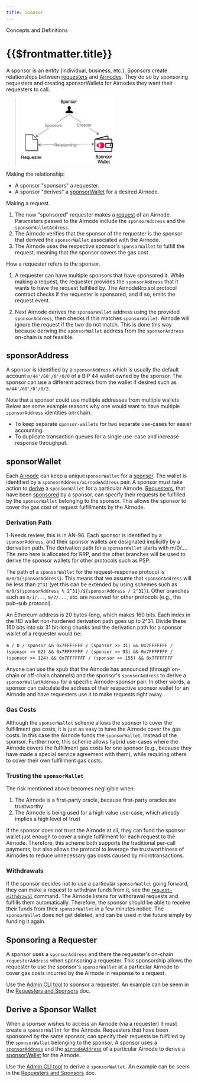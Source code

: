 ```yaml
---
title: Sponsor
---
```

<TitleSpan>Concepts and Definitions</TitleSpan>
# {{$frontmatter.title}}

<TocHeader />
<TOC class="table-of-contents" :include-level="[2,3]" />

A sponsor is an entity (individual, business, etc.). Sponsors create relationships between [requesters](requester.md) and [Airnodes](airnode.md). They do so by sponsoring requesters and creating sponsorWallets for Airnodes they want their requesters to call.

>![relationships](../assets/images/concepts-sponsor-relationships.png)

Making the relationship:
- A sponsor "sponsors" a requester.
- A sponsor "derives" a [sponsorWallet](sponsor.md#sponsorwallet) for a desired Airnode.

Making a request.
1. The now "sponsored" requester makes a [request](request.md) of an Airnode. Parameters passed to the Airnode include the `sponsorAddress` and the `sponsorWalletAddress`.
2. The Airnode verifies that the sponsor of the requester is the sponsor that derived the `sponsorWallet` associated with the Airnode.
3. The Airnode uses the respective sponsor's `sponsorWallet` to fulfill the request, meaning that the sponsor covers the gas cost.

How a requester refers to the sponsor.

1. A requester can have multiple sponsors that have sponsored it. While making a request, the requester provides the `sponsorAddress` that it wants to have the request fulfilled by. The AirnodeRrp.sol protocol contract checks if the requester is sponsored, and if so, emits the request event.

2. Next Airnode derives the `sponsorWallet` address using the provided `sponsorAddress`, then checks if this matches `sponsorWallet`. Airnode will ignore the request if the two do not match. This is done this way because deriving the `sponsorWallet` address from the `sponsorAddress` on-chain is not feasible.


## sponsorAddress
A sponsor is identified by a `sponsorAddress` which is usually the default account `m/44'/60'/0'/0/0` of a BIP 44 wallet owned by the sponsor. The sponsor can use a different address from the wallet if desired such as `m/44'/60'/0'/0/2`.

Note that a sponsor could use multiple addresses from multiple wallets. Below are some example reasons why one would want to have multiple `sponsorAddress` identities on-chain:

- To keep separate `sponsor-wallets` for two separate use-cases for easier accounting.
- To duplicate transaction queues for a single use-case and increase response throughput.

## sponsorWallet

Each [Airnode](Airnode.md) can keep a unique`sponsorWallet` for a [sponsor](sponsor.md). The wallet is identified by a `sponsorAddress/airnodeAddress` pair. A sponsor must take action to [derive](sponsor.md#derive-a-sponsor-wallet) a `sponsorWallet` for a particular Airnode. [Requesters](requester.md), that have been  [sponsored](sponsorship.md) by a sponsor, can specify their requests be fulfilled by the  `sponsorWallet` belonging to the sponsor. This allows the sponsor to cover the gas cost of request fulfillments by the Airnode.

### Derivation Path
<Fix>1-Needs review, this is in AN-96.</Fix>
Each sponsor is identified by a `sponsorAddress`, and their sponsor wallets are designated implicitly by a derivation path. The derivation path for a `sponsorWallet` starts with m/0/.... The zero here is allocated for RRP, and the other branches will be used to derive the sponsor wallets for other protocols such as PSP.

The path of a `sponsorWallet` for the request–response protocol is `m/0/${sponsorAddress}`. This means that we assume that `sponsorAddress` will be less than `2^31` (yet this can be extended by using schemes such as `m/0/${sponsorAddress % 2^31}/${sponsorAddress / 2^31}`). Other branches such as `m/1/...`, `m/2/...`, etc. are reserved for other protocols (e.g., the pub–sub protocol).

An Ethereum address is 20 bytes-long, which makes 160 bits. Each index in the HD wallet non-hardened derivation path goes up to 2^31. Divide these 160 bits into six 31 bit-long chunks and the derivation path for a sponsor wallet of a requester would be:

`m / 0 / sponsor && 0x7FFFFFFF / (sponsor >> 31) && 0x7FFFFFFF / (sponsor >> 62) && 0x7FFFFFFF / (sponsor >> 93) && 0x7FFFFFFF / (sponsor >> 124) && 0x7FFFFFFF / (sponsor >> 155) && 0x7FFFFFFF`

Anyone can use the xpub that the Airnode has announced (through on-chain or off-chain channels) and the sponsor's `sponsorAddress` to derive a `sponsorWalletAddress` for a specific Airnode–sponsor pair. In other words, a sponsor can calculate the address of their respective sponsor wallet for an Airnode and have requesters use it to make requests right away.

### Gas Costs

Although the `sponsorWallet` scheme allows the sponsor to cover the fulfillment gas costs, it is just as easy to have the Airnode cover the gas costs. In this case the Airnode funds the `sponsorWallet`, instead of the sponsor. Furthermore, this scheme allows hybrid use-cases where the Airnode covers the fulfillment gas costs for one sponsor (e.g., because they have made a special service agreement with them), while requiring others to cover their own fulfillment gas costs.

### Trusting the `sponsorWallet`
<SponsorWalletWarning/>

The risk mentioned above becomes negligible when:

1. The Airnode is a first-party oracle, because first-party oracles are trustworthy
2. The Airnode is being used for a high value use-case, which already implies a high level of trust

If the sponsor does not trust the Airnode at all, they can fund the sponsor wallet just enough to cover a single fulfillment for each request to the Airnode. Therefore, this scheme both supports the traditional per-call payments, but also allows the protocol to leverage the trustworthiness of Airnodes to reduce unnecessary gas costs caused by microtransactions.

### Withdrawals

If the sponsor decides not to use a particular `sponsorWallet` going forward, they can make a request to withdraw funds from it, see the [`request-withdrawal`](../../cli-commands.md#request-withdrawal) command. The Airnode listens for withdrawal requests and fulfills them automatically. Therefore, the sponsor should be able to receive their funds from their `sponsorWallet` in a few minutes notice. The `sponsorWallet` does not get deleted, and can be used in the future simply by funding it again.

## Sponsoring a Requester

A sponsor uses a `sponsorAddress` and there the requester's on-chain `requesterAddress` when sponsoring a requester.  This sponsorship allows the requester to use the sponsor's `sponsorWallet` at a particular Airnode to cover gas costs incurred by the Airnode in response to a request.

Use the [Admin CLI tool](../cli-commands.md#sponsor-requester) to sponsor a requester. An example can be seem in the [Requesters and Sponsors](../../grp-developers/requesters-sponsors.md#how-to-sponsor-a-requester) doc.

## Derive a Sponsor Wallet

When a sponsor wishes to access an Airnode (via a requester) it must create a `sponsorWallet` for the Airnode. Requesters that have been sponsored by the same sponsor, can specify their requests be fulfilled by the `sponsorWallet` belonging to the sponsor. A sponsor uses a [`sponsorAddress`](sponsor.md#sponsoraddress) and the [`airnodeAddress`](airnode.md#airnodeaddress) of a particular Airnode to derive a [sponsorWallet](sponsor-wallet.md) for the Airnode.

Use the [Admin CLI tool](../cli-commands.md#derive-sponsor-wallet) to derive a `sponsorWallet`. An example can be seem in the [Requesters and Sponsors](../../grp-developers/requesters-sponsors.md#how-to-derive-a-sponsor-wallet) doc.


